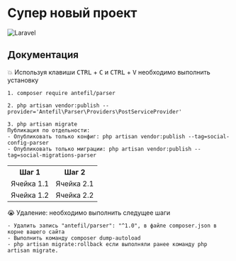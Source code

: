 # Супер новый проект

![Laravel](https://laravel.com/img/logotype.min.svg)

## Документация

:boom: Используя клавиши <kbd>CTRL</kbd> + <kbd>C</kbd> и <kbd>CTRL</kbd> + <kbd>V</kbd> необходимо выполнить установку

	1. composer require antefil/parser
 
	2. php artisan vendor:publish --provider='Antefil\Parser\Providers\PostServiceProvider'

	3. php artisan migrate
	Публикация по отдельности:
	- Опубликовать только конфиг: php artisan vendor:publish --tag=social-config-parser
	- Опубликовать только миграции: php artisan vendor:publish --tag=social-migrations-parser
	
<table>
    <tr>
        <th>Шаг 1</th>
        <th>Шаг 2</th>
    </tr>
    <tr>
        <td>Ячейка 1.1</td>
        <td>Ячейка 2.1</td>
    </tr>
    <tr>
        <td>Ячейка 1.2</td>
        <td>Ячейка 2.2</td>
    </tr>
</table>

:sob: Удаление: необходимо выполнить следущее шаги
	
	- Удалить запись "antefil/parser": "^1.0", в файле composer.json в корне вашего сайта
	- Выполнить команду composer dump-autoload
	- php artisan migrate:rollback если выполняли ранее команду php artisan migrate.

